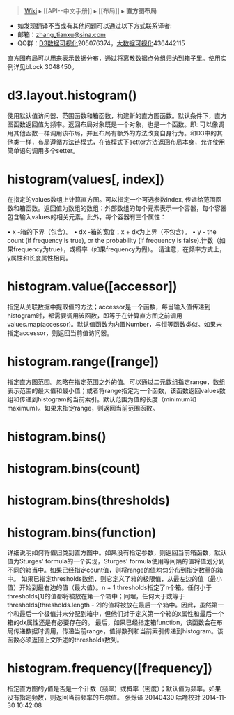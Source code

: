 > [Wiki](Home) ▸ [[API--中文手册]] ▸ [[布局]] ▸ **直方图布局**

* 如发现翻译不当或有其他问题可以通过以下方式联系译者:
* 邮箱：zhang_tianxu@sina.com
* QQ群：[D3数据可视化](http://jq.qq.com/?_wv=1027&k=ZGcqYF)205076374，[大数据可视化](http://jq.qq.com/?_wv=1027&k=S8wGMe)436442115

直方图布局可以用来表示数据分布，通过将离散数据点分组归纳到箱子里。使用实例详见bl.ock 3048450。
# d3.layout.histogram()

使用默认值访问器、范围函数和箱函数，构建新的直方图函数。默认条件下，直方图函数返回值为频率。返回布局对象既是一个对象，也是一个函数。即: 可以像调用其他函数一样调用该布局，并且布局有额外的方法改变自身行为。和D3中的其他类一样，布局遵循方法链模式，在该模式下setter方法返回布局本身，允许使用简单语句调用多个setter。
# histogram(values[, index])

在指定的values数组上计算直方图。可以指定一个可选参数index, 传递给范围函数和箱函数。返回值为数组的数组：外部数组的每个元素表示一个容器，每个容器包含输入values的相关元素。此外，每个容器有三个属性：

•	x -箱的下界（包含）。
•	dx -箱的宽度；x + dx为上界（不包含）。
•	y - the count (if frequency is true), or the probability (if frequency is false).计数（如果frequency为true），或概率（如果frequency为假）。
请注意，在频率方式上，y属性和长度属性相同。
# histogram.value([accessor])

指定从关联数据中提取值的方法；accessor是一个函数，每当输入值传递到histogram时，都需要调用该函数，即等于在计算直方图之前调用values.map(accessor)。默认值函数为内置Number，与恒等函数类似。如果未指定accessor，则返回当前值访问器。
# histogram.range([range])

指定直方图范围。忽略在指定范围之外的值。可以通过二元数组指定range，数组表示范围的最大值和最小值；或者将range指定为一个函数，该函数返回values数组和传递到histogram的当前索引。默认范围为值的长度（minimum和maximum）。如果未指定range，则返回当前范围函数。

# histogram.bins() 
# histogram.bins(count) 
# histogram.bins(thresholds) 
# histogram.bins(function)

详细说明如何将值归类到直方图中。如果没有指定参数，则返回当前箱函数，默认值为Sturges' formula的一个实现，Sturges' formula使用等间隔的值将值划分到不同的箱当中。如果已经指定count值，则将range的值均匀分布到指定数量的箱中。
如果已指定thresholds数组，则它定义了箱的极限值，从最左边的值（最小值）开始到最右边的值（最大值）。n + 1 thresholds指定了n个箱。任何小于thresholds[1]的值都将被放在第一个箱中；同理，任何大于或等于thresholds[thresholds.length - 2]的值将被放在最后一个箱中。因此，虽然第一个和最后一个极值并未分配到箱中，但他们对于定义第一个箱的x属性和最后一个箱的dx属性还是有必要存在的。
最后，如果已经指定箱function，该函数会在布局传递数据时调用，传递当前range，值得数列和当前索引传递到histogram。该函数必须返回上文所述的thresholds数列。

# histogram.frequency([frequency])
指定直方图的y值是否是一个计数（频率）或概率（密度）；默认值为频率。如果没有指定频数，则返回当前频率的布尔值。
张烁译 20140430 咕噜校对 2014-11-30 10:42:08
